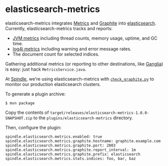elasticsearch-metrics
=====================

elasticsearch-metrics integrates [Metrics](http://metrics.codahale.com/) and [Graphite](http://graphite.wikidot.com) into [elasticsearch](http://www.elasticsearch.org/). Currently, elasticsearch-metrics tracks and reports:

 * [JVM metrics](http://metrics.codahale.com/maven/metrics-core/apidocs/com/yammer/metrics/core/VirtualMachineMetrics.html) including thread counts, memory usage, uptime, and GC time.
 * [log4j metrics](http://metrics.codahale.com/manual/log4j/) including warning and error message rates.
 * The document count for selected indices.

Gathering additional metrics (or reporting to other destinations, like [Ganglia](http://metrics.codahale.com/manual/ganglia/#manual-ganglia)) is easy: just hack `MetricsService.java`.

At [Spindle](https://spindle.com/), we're using elasticsearch-metrics with [`check_graphite.py`](https://github.com/spindlelabs/nagios-plugins) to monitor our production elasticsearch clusters.

To generate a plugin archive:

    $ mvn package

Copy the contents of `target/releases/elasticsearch-metrics-1.0.0-SNAPSHOT.zip` to the `plugins/elasticsearch-metrics` directory.

Then, configure the plugin:

    spindle.elasticsearch.metrics.enabled: true
    spindle.elasticsearch.metrics.graphite.hostname: graphite.example.com
    spindle.elasticsearch.metrics.graphite.port: 2003
    spindle.elasticsearch.metrics.graphite.report_interval: 1m
    spindle.elasticsearch.metrics.graphite.prefix: elasticsearch
    spindle.elasticsearch.metrics.stats.indices: foo, bar, baz
